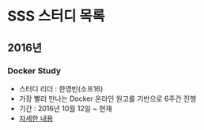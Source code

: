 # SSS 스터디 목록

## 2016년

### Docker Study
 - 스터디 리더 : 한영빈(소프16)
 - 가장 빨리 만나는 Docker 온라인 원고를 기반으로 6주간 진행
 - 기간 : 2016년 10월 12일 ~ 현재
 - [자세한 내용](docker-study.md)
